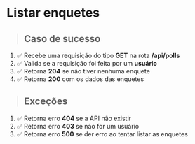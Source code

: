 # Listar enquetes

> ## Caso de sucesso

1. ✅ Recebe uma requisição do tipo **GET** na rota **/api/polls**
2. ✅ Valida se a requisição foi feita por um **usuário**
3. ✅ Retorna **204** se não tiver nenhuma enquete
4. ✅ Retorna **200** com os dados das enquetes

> ## Exceções

1. ✅ Retorna erro **404** se a API não existir
2. ✅ Retorna erro **403** se não for um usuário
3. ✅ Retorna erro **500** se der erro ao tentar listar as enquetes